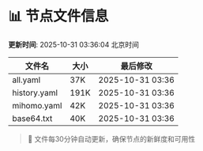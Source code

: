 # 📊 节点文件信息

**更新时间**: 2025-10-31 03:36:04 北京时间

| 文件名 | 大小 | 最后修改 |
|--------|------|----------|
| all.yaml | 37K | 2025-10-31 03:36 |
| history.yaml | 191K | 2025-10-31 03:36 |
| mihomo.yaml | 42K | 2025-10-31 03:36 |
| base64.txt | 40K | 2025-10-31 03:36 |

> 🔄 文件每30分钟自动更新，确保节点的新鲜度和可用性
